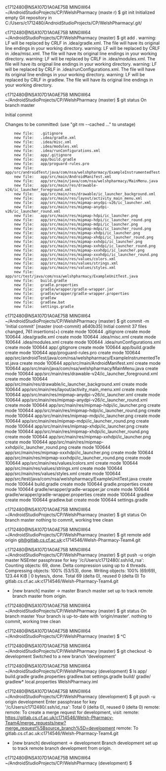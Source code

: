c1712480@NSA107D1A0AE75B MINGW64 ~/AndroidStudioProjects/CP/WelshPharmacy (maste                             r)
$ git init
Initialized empty Git repository in C:/Users/c1712480/AndroidStudioProjects/CP/WelshPharmacy/.git/

c1712480@NSA107D1A0AE75B MINGW64 ~/AndroidStudioProjects/CP/WelshPharmacy (master)
$ git add .
warning: LF will be replaced by CRLF in .idea/gradle.xml.
The file will have its original line endings in your working directory.
warning: LF will be replaced by CRLF in .idea/misc.xml.
The file will have its original line endings in your working directory.
warning: LF will be replaced by CRLF in .idea/modules.xml.
The file will have its original line endings in your working directory.
warning: LF will be replaced by CRLF in .idea/runConfigurations.xml.
The file will have its original line endings in your working directory.
warning: LF will be replaced by CRLF in gradlew.
The file will have its original line endings in your working directory.

c1712480@NSA107D1A0AE75B MINGW64 ~/AndroidStudioProjects/CP/WelshPharmacy (master)
$ git status
On branch master

Initial commit

Changes to be committed:
  (use "git rm --cached <file>..." to unstage)

        new file:   .gitignore
        new file:   .idea/gradle.xml
        new file:   .idea/misc.xml
        new file:   .idea/modules.xml
        new file:   .idea/runConfigurations.xml
        new file:   app/.gitignore
        new file:   app/build.gradle
        new file:   app/proguard-rules.pro
        new file:   app/src/androidTest/java/com/nsa/welshpharmacy/ExampleInstrumentedTest.java
        new file:   app/src/main/AndroidManifest.xml
        new file:   app/src/main/java/com/nsa/welshpharmacy/MainMenu.java
        new file:   app/src/main/res/drawable-v24/ic_launcher_foreground.xml
        new file:   app/src/main/res/drawable/ic_launcher_background.xml
        new file:   app/src/main/res/layout/activity_main_menu.xml
        new file:   app/src/main/res/mipmap-anydpi-v26/ic_launcher.xml
        new file:   app/src/main/res/mipmap-anydpi-v26/ic_launcher_round.xml
        new file:   app/src/main/res/mipmap-hdpi/ic_launcher.png
        new file:   app/src/main/res/mipmap-hdpi/ic_launcher_round.png
        new file:   app/src/main/res/mipmap-mdpi/ic_launcher.png
        new file:   app/src/main/res/mipmap-mdpi/ic_launcher_round.png
        new file:   app/src/main/res/mipmap-xhdpi/ic_launcher.png
        new file:   app/src/main/res/mipmap-xhdpi/ic_launcher_round.png
        new file:   app/src/main/res/mipmap-xxhdpi/ic_launcher.png
        new file:   app/src/main/res/mipmap-xxhdpi/ic_launcher_round.png
        new file:   app/src/main/res/mipmap-xxxhdpi/ic_launcher.png
        new file:   app/src/main/res/mipmap-xxxhdpi/ic_launcher_round.png
        new file:   app/src/main/res/values/colors.xml
        new file:   app/src/main/res/values/strings.xml
        new file:   app/src/main/res/values/styles.xml
        new file:   app/src/test/java/com/nsa/welshpharmacy/ExampleUnitTest.java
        new file:   build.gradle
        new file:   gradle.properties
        new file:   gradle/wrapper/gradle-wrapper.jar
        new file:   gradle/wrapper/gradle-wrapper.properties
        new file:   gradlew
        new file:   gradlew.bat
        new file:   settings.gradle


c1712480@NSA107D1A0AE75B MINGW64 ~/AndroidStudioProjects/CP/WelshPharmacy (master)
$ git commit -m 'Initial commit'
[master (root-commit) a640b35] Initial commit
 37 files changed, 761 insertions(+)
 create mode 100644 .gitignore
 create mode 100644 .idea/gradle.xml
 create mode 100644 .idea/misc.xml
 create mode 100644 .idea/modules.xml
 create mode 100644 .idea/runConfigurations.xml
 create mode 100644 app/.gitignore
 create mode 100644 app/build.gradle
 create mode 100644 app/proguard-rules.pro
 create mode 100644 app/src/androidTest/java/com/nsa/welshpharmacy/ExampleInstrumentedTest.java
 create mode 100644 app/src/main/AndroidManifest.xml
 create mode 100644 app/src/main/java/com/nsa/welshpharmacy/MainMenu.java
 create mode 100644 app/src/main/res/drawable-v24/ic_launcher_foreground.xml
 create mode 100644 app/src/main/res/drawable/ic_launcher_background.xml
 create mode 100644 app/src/main/res/layout/activity_main_menu.xml
 create mode 100644 app/src/main/res/mipmap-anydpi-v26/ic_launcher.xml
 create mode 100644 app/src/main/res/mipmap-anydpi-v26/ic_launcher_round.xml
 create mode 100644 app/src/main/res/mipmap-hdpi/ic_launcher.png
 create mode 100644 app/src/main/res/mipmap-hdpi/ic_launcher_round.png
 create mode 100644 app/src/main/res/mipmap-mdpi/ic_launcher.png
 create mode 100644 app/src/main/res/mipmap-mdpi/ic_launcher_round.png
 create mode 100644 app/src/main/res/mipmap-xhdpi/ic_launcher.png
 create mode 100644 app/src/main/res/mipmap-xhdpi/ic_launcher_round.png
 create mode 100644 app/src/main/res/mipmap-xxhdpi/ic_launcher.png
 create mode 100644 app/src/main/res/mipmap-xxhdpi/ic_launcher_round.png
 create mode 100644 app/src/main/res/mipmap-xxxhdpi/ic_launcher.png
 create mode 100644 app/src/main/res/mipmap-xxxhdpi/ic_launcher_round.png
 create mode 100644 app/src/main/res/values/colors.xml
 create mode 100644 app/src/main/res/values/strings.xml
 create mode 100644 app/src/main/res/values/styles.xml
 create mode 100644 app/src/test/java/com/nsa/welshpharmacy/ExampleUnitTest.java
 create mode 100644 build.gradle
 create mode 100644 gradle.properties
 create mode 100644 gradle/wrapper/gradle-wrapper.jar
 create mode 100644 gradle/wrapper/gradle-wrapper.properties
 create mode 100644 gradlew
 create mode 100644 gradlew.bat
 create mode 100644 settings.gradle

c1712480@NSA107D1A0AE75B MINGW64 ~/AndroidStudioProjects/CP/WelshPharmacy (master)
$ git status
On branch master
nothing to commit, working tree clean

c1712480@NSA107D1A0AE75B MINGW64 ~/AndroidStudioProjects/CP/WelshPharmacy (master)
$ git remote add origin git@gitlab.cs.cf.ac.uk:c1714546/Welsh-Pharmacy-Team4.git

c1712480@NSA107D1A0AE75B MINGW64 ~/AndroidStudioProjects/CP/WelshPharmacy (master)
$ git push -u origin master
NSEnter passphrase for key '/c/Users/c1712480/.ssh/id_rsa':
Counting objects: 69, done.
Delta compression using up to 4 threads.
Compressing objects: 100% (53/53), done.
Writing objects: 100% (69/69), 123.44 KiB | 0 bytes/s, done.
Total 69 (delta 0), reused 0 (delta 0)
To gitlab.cs.cf.ac.uk:c1714546/Welsh-Pharmacy-Team4.git
 * [new branch]      master -> master
Branch master set up to track remote branch master from origin.

c1712480@NSA107D1A0AE75B MINGW64 ~/AndroidStudioProjects/CP/WelshPharmacy (master)
$ git status
On branch master
Your branch is up-to-date with 'origin/master'.
nothing to commit, working tree clean

c1712480@NSA107D1A0AE75B MINGW64 ~/AndroidStudioProjects/CP/WelshPharmacy (master)
$ ^C

c1712480@NSA107D1A0AE75B MINGW64 ~/AndroidStudioProjects/CP/WelshPharmacy (master)
$ git checkout -b development
Switched to a new branch 'development'

c1712480@NSA107D1A0AE75B MINGW64 ~/AndroidStudioProjects/CP/WelshPharmacy (development)
$ ls
app/    build.gradle  gradle.properties  gradlew.bat       settings.gradle
build/  gradle/       gradlew*           local.properties  WelshPharmacy.iml

c1712480@NSA107D1A0AE75B MINGW64 ~/AndroidStudioProjects/CP/WelshPharmacy (development)
$ git push -u origin development
Enter passphrase for key '/c/Users/c1712480/.ssh/id_rsa':
Total 0 (delta 0), reused 0 (delta 0)
remote:
remote: To create a merge request for development, visit:
remote:   https://gitlab.cs.cf.ac.uk/c1714546/Welsh-Pharmacy-Team4/merge_requests/new?merge_request%5Bsource_branch%5D=development
remote:
To gitlab.cs.cf.ac.uk:c1714546/Welsh-Pharmacy-Team4.git
 * [new branch]      development -> development
Branch development set up to track remote branch development from origin.

c1712480@NSA107D1A0AE75B MINGW64 ~/AndroidStudioProjects/CP/WelshPharmacy (development)
$
